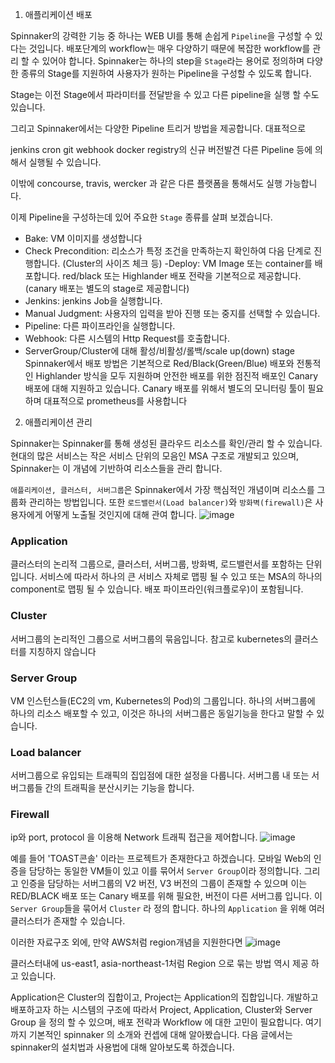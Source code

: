 1. 애플리케이션 배포


Spinnaker의 강력한 기능 중 하나는 WEB UI를 통해 손쉽게 `Pipeline`을 구성할 수 있다는 것입니다. 배포단계의 workflow는 매우 다양하기 때문에 복잡한 workflow를 관리 할 수 있어야 합니다.
Spinnaker는 하나의 step을 `Stage`라는 용어로 정의하며 다양한 종류의 Stage를 지원하여 사용자가 원하는 Pipeline을 구성할 수 있도록 합니다.

Stage는 이전 Stage에서 파라미터를 전달받을 수 있고 다른 pipeline을 실행 할 수도 있습니다.

그리고 Spinnaker에서는 다양한 Pipeline 트리거 방법을 제공합니다.
대표적으로

jenkins
cron
git
webhook
docker registry의 신규 버전발견
다른 Pipeline
등에 의해서 실행될 수 있습니다.

이밖에 concourse, travis, wercker 과 같은 다른 플랫폼을 통해서도 실행 가능합니다.

이제 Pipeline을 구성하는데 있어 주요한 `Stage` 종류를 살펴 보겠습니다.
- Bake: VM 이미지를 생성합니다
- Check Precondition: 리소스가 특정 조건을 만족하는지 확인하여 다음 단계로 진행합니다. (Cluster의 사이즈 체크 등)
-Deploy: VM Image 또는 container를 배포합니다. red/black 또는 Highlander 배포 전략을 기본적으로 제공합니다. (canary 배포는 별도의 stage로 제공합니다)
- Jenkins: jenkins Job을 실행합니다.
- Manual Judgment: 사용자의 입력을 받아 진행 또는 중지를 선택할 수 있습니다.
- Pipeline: 다른 파이프라인을 실행합니다.
- Webhook: 다른 시스템의 Http Request를 호출합니다.
- ServerGroup/Cluster에 대해 활성/비활성/롤백/scale up(down) stage
Spinnaker에서 배포 방법은 기본적으로 Red/Black(Green/Blue) 배포와 전통적인 Highlander 방식을 모두 지원하며 안전한 배포를 위한 점진적 배포인 Canary 배포에 대해 지원하고 있습니다.
Canary 배포를 위해서 별도의 모니터링 툴이 필요하며 대표적으로 prometheus를 사용합니다

2. 애플리케이션 관리

Spinnaker는 Spinnaker를 통해 생성된 클라우드 리소스를 확인/관리 할 수 있습니다.
현대의 많은 서비스는 작은 서비스 단위의 모음인 MSA 구조로 개발되고 있으며, Spinnaker는 이 개념에 기반하여 리소스들을 관리 합니다.

`애플리케이션, 클러스터, 서버그룹`은 Spinnaker에서 가장 핵심적인 개념이며 리소스를 그룹화 관리하는 방법입니다.
또한 `로드밸런서(Load balancer)`와 `방화벽(firewall)`은 사용자에게 어떻게 노출될 것인지에 대해 관여 합니다.
![image](https://user-images.githubusercontent.com/33619494/187613257-acc48c1d-113c-424d-9928-b20d5ef30c3a.png)



### Application
클러스터의 논리적 그룹으로, 클러스터, 서버그룹, 방화벽, 로드밸런서를 포함하는 단위입니다. 서비스에 따라서 하나의 큰 서비스 자체로 맵핑 될 수 있고 또는 MSA의 하나의 component로 맵핑 될 수 있습니다.
배포 파이프라인(워크플로우)이 포함됩니다.
### Cluster
서버그룹의 논리적인 그룹으로 서버그룹의 묶음입니다.
참고로 kubernetes의 클러스터를 지칭하지 않습니다
### Server Group
VM 인스턴스들(EC2의 vm, Kubernetes의 Pod)의 그룹입니다.
하나의 서버그룹에 하나의 리소스 배포할 수 있고, 이것은 하나의 서버그룹은 동일기능을 한다고 말할 수 있습니다.
### Load balancer
서버그룹으로 유입되는 트래픽의 집입점에 대한 설정을 다룹니다.
서버그룹 내 또는 서버그룹들 간의 트래픽을 분산시키는 기능을 합니다.
### Firewall
ip와 port, protocol 을 이용해 Network 트래픽 접근을 제어합니다.
![image](https://user-images.githubusercontent.com/33619494/187613369-cd6854a6-414e-4c74-9089-50505c3ac6c1.png)






예를 들어 'TOAST콘솔' 이라는 프로젝트가 존재한다고 하겠습니다.
모바일 Web의 인증을 담당하는 동일한 VM들이 있고 이를 묶어서 `Server Group`이라 정의합니다.
그리고 인증을 담당하는 서버그룹의 V2 버전, V3 버전의 그룹이 존재할 수 있으며 이는 RED/BLACK 배포 또는 Canary 배포를 위해 필요한, 버전이 다른 서버그룹 입니다.
이 `Server Group`들을 묶어서 `Cluster` 라 정의 합니다. 하나의 `Application` 을 위해 여러 클러스터가 존재할 수 있습니다.

이러한 자료구조 외에, 만약 AWS처럼 region개념을 지원한다면
![image](https://user-images.githubusercontent.com/33619494/187613499-62f1afa4-4d18-4c84-b62f-f85f701ec7f8.png)


클러스터내에 us-east1, asia-northeast-1처럼 Region 으로 묶는 방법 역시 제공 하고 있습니다.

Application은 Cluster의 집합이고, Project는 Application의 집합입니다.
개발하고 배포하고자 하는 시스템의 구조에 따라서 Project, Application, Cluster와 Server Group 을 정의 할 수 있으며, 배포 전략과 Workflow 에 대한 고민이 필요합니다.
여기까지 기본적인 spinnaker 의 소개와 컨셉에 대해 알아봤습니다.
다음 글에서는 spinnaker의 설치법과 사용법에 대해 알아보도록 하겠습니다.

